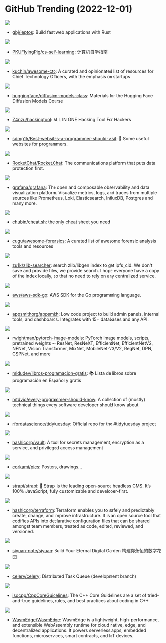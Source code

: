 # GitHub Trending (2022-12-01)

![](https://img.shields.io/badge/Rust-New%20488-green?style=flat-square&logo=appveyor)
- [gbj/leptos](https://github.com/gbj/leptos): Build fast web applications with Rust.

![](https://img.shields.io/badge/HTML-New%20467-green?style=flat-square&logo=appveyor)
- [PKUFlyingPig/cs-self-learning](https://github.com/PKUFlyingPig/cs-self-learning): 计算机自学指南

![](https://img.shields.io/badge/none-New%20843-green?style=flat-square&logo=appveyor)
- [kuchin/awesome-cto](https://github.com/kuchin/awesome-cto): A curated and opinionated list of resources for Chief Technology Officers, with the emphasis on startups

![](https://img.shields.io/badge/Jupyter%20Notebook-New%20200-green?style=flat-square&logo=appveyor)
- [huggingface/diffusion-models-class](https://github.com/huggingface/diffusion-models-class): Materials for the Hugging Face Diffusion Models Course

![](https://img.shields.io/badge/Python-New%20158-green?style=flat-square&logo=appveyor)
- [Z4nzu/hackingtool](https://github.com/Z4nzu/hackingtool): ALL IN ONE Hacking Tool For Hackers

![](https://img.shields.io/badge/none-New%20326-green?style=flat-square&logo=appveyor)
- [sdmg15/Best-websites-a-programmer-should-visit](https://github.com/sdmg15/Best-websites-a-programmer-should-visit): 🔗 Some useful websites for programmers.

![](https://img.shields.io/badge/TypeScript-New%20149-green?style=flat-square&logo=appveyor)
- [RocketChat/Rocket.Chat](https://github.com/RocketChat/Rocket.Chat): The communications platform that puts data protection first.

![](https://img.shields.io/badge/TypeScript-New%2044-green?style=flat-square&logo=appveyor)
- [grafana/grafana](https://github.com/grafana/grafana): The open and composable observability and data visualization platform. Visualize metrics, logs, and traces from multiple sources like Prometheus, Loki, Elasticsearch, InfluxDB, Postgres and many more.

![](https://img.shields.io/badge/Python-New%20168-green?style=flat-square&logo=appveyor)
- [chubin/cheat.sh](https://github.com/chubin/cheat.sh): the only cheat sheet you need

![](https://img.shields.io/badge/none-New%2054-green?style=flat-square&logo=appveyor)
- [cugu/awesome-forensics](https://github.com/cugu/awesome-forensics): A curated list of awesome forensic analysis tools and resources

![](https://img.shields.io/badge/Rust-New%20240-green?style=flat-square&logo=appveyor)
- [zu1k/zlib-searcher](https://github.com/zu1k/zlib-searcher): search zlib/libgen index to get ipfs_cid. We don't save and provide files, we provide search. I hope everyone have a copy of the index locally, so that no need to rely on any centralized service.

![](https://img.shields.io/badge/Go-New%2031-green?style=flat-square&logo=appveyor)
- [aws/aws-sdk-go](https://github.com/aws/aws-sdk-go): AWS SDK for the Go programming language.

![](https://img.shields.io/badge/TypeScript-New%2048-green?style=flat-square&logo=appveyor)
- [appsmithorg/appsmith](https://github.com/appsmithorg/appsmith): Low code project to build admin panels, internal tools, and dashboards. Integrates with 15+ databases and any API.

![](https://img.shields.io/badge/Python-New%2024-green?style=flat-square&logo=appveyor)
- [rwightman/pytorch-image-models](https://github.com/rwightman/pytorch-image-models): PyTorch image models, scripts, pretrained weights -- ResNet, ResNeXT, EfficientNet, EfficientNetV2, NFNet, Vision Transformer, MixNet, MobileNet-V3/V2, RegNet, DPN, CSPNet, and more

![](https://img.shields.io/badge/none-New%2027-green?style=flat-square&logo=appveyor)
- [midudev/libros-programacion-gratis](https://github.com/midudev/libros-programacion-gratis): 📚 Lista de libros sobre programación en Español y gratis

![](https://img.shields.io/badge/none-New%20182-green?style=flat-square&logo=appveyor)
- [mtdvio/every-programmer-should-know](https://github.com/mtdvio/every-programmer-should-know): A collection of (mostly) technical things every software developer should know about

![](https://img.shields.io/badge/HTML-New%2013-green?style=flat-square&logo=appveyor)
- [rfordatascience/tidytuesday](https://github.com/rfordatascience/tidytuesday): Official repo for the #tidytuesday project

![](https://img.shields.io/badge/Go-New%20118-green?style=flat-square&logo=appveyor)
- [hashicorp/vault](https://github.com/hashicorp/vault): A tool for secrets management, encryption as a service, and privileged access management

![](https://img.shields.io/badge/Assembly-New%2046-green?style=flat-square&logo=appveyor)
- [corkami/pics](https://github.com/corkami/pics): Posters, drawings...

![](https://img.shields.io/badge/JavaScript-New%2048-green?style=flat-square&logo=appveyor)
- [strapi/strapi](https://github.com/strapi/strapi): 🚀 Strapi is the leading open-source headless CMS. It’s 100% JavaScript, fully customizable and developer-first.

![](https://img.shields.io/badge/Go-New%2028-green?style=flat-square&logo=appveyor)
- [hashicorp/terraform](https://github.com/hashicorp/terraform): Terraform enables you to safely and predictably create, change, and improve infrastructure. It is an open source tool that codifies APIs into declarative configuration files that can be shared amongst team members, treated as code, edited, reviewed, and versioned.

![](https://img.shields.io/badge/TypeScript-New%2050-green?style=flat-square&logo=appveyor)
- [siyuan-note/siyuan](https://github.com/siyuan-note/siyuan): Build Your Eternal Digital Garden 构建你永恒的数字花园

![](https://img.shields.io/badge/Python-New%2027-green?style=flat-square&logo=appveyor)
- [celery/celery](https://github.com/celery/celery): Distributed Task Queue (development branch)

![](https://img.shields.io/badge/Python-New%2034-green?style=flat-square&logo=appveyor)
- [isocpp/CppCoreGuidelines](https://github.com/isocpp/CppCoreGuidelines): The C++ Core Guidelines are a set of tried-and-true guidelines, rules, and best practices about coding in C++

![](https://img.shields.io/badge/WebAssembly-New%20132-green?style=flat-square&logo=appveyor)
- [WasmEdge/WasmEdge](https://github.com/WasmEdge/WasmEdge): WasmEdge is a lightweight, high-performance, and extensible WebAssembly runtime for cloud native, edge, and decentralized applications. It powers serverless apps, embedded functions, microservices, smart contracts, and IoT devices.

